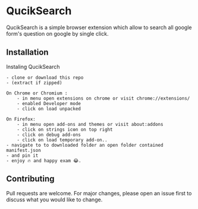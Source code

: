 # QucikSearch 

 QucikSearch is a simple browser extension which allow to search all google form's question on google by single click.

## Installation

Instaling QucikSearch



```
- clone or download this repo
- (extract if zipped)

On Chrome or Chromium :
    - in menu open extensions on chrome or visit chrome://extensions/
    - enabled Developer mode
    - click on load unpacked

On Firefox:
    - in menu open add-ons and themes or visit about:addons
    - click on strings ic⚙️n on top right
    - click on debug add-ons
    - click on load temporary add-on..
- navigate to to downloaded folder an open folder contained manifest.json
- and pin it
- enjoy 🔥 and happy exam 😂.

```


## Contributing


Pull requests are welcome. For major changes, please open an issue first to discuss what you would like to change.